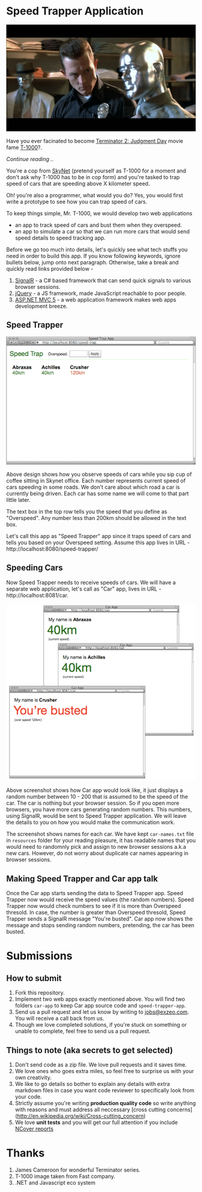 # Speed Trapper Application

<img src="images/T1000.jpg" />

Have you ever facinated to become [Terminator 2: Judgment Day](http://en.wikipedia.org/wiki/Terminator_2:_Judgment_Day) movie fame [T-1000](http://en.wikipedia.org/wiki/T-1000)?. 

*Continue reading ..*

You're a cop from [SkyNet](http://en.wikipedia.org/wiki/Skynet_(Terminator)) (pretend yourself as T-1000 for a moment and don't ask why T-1000 has to be in cop form) and you're tasked to trap speed of cars that are speeding above X kilometer speed.

Oh! you're also a programmer, what would you do? Yes, you would first write a prototype to see how you can trap speed of cars.

To keep things simple, Mr. T-1000, we would develop two web applications 

* an app to track speed of cars and bust them when they overspeed.
* an app to simulate a car so that we can run more cars that would send speed details to speed tracking app. 

Before we go too much into details, let's quickly see what tech stuffs you need in order to build this app. If you know following keywords, ignore bullets below, jump onto next paragraph. Otherwise, take a break and quickly read links provided below -

1. [SignalR](http://signalr.net/) - a C# based framework that can send quick signals to various browser sessions.
2. [jQuery](https://jquery.org/) - a JS framework, made JavaScript reachable to poor people.
3. [ASP.NET MVC 5](http://en.wikipedia.org/wiki/ASP.NET_MVC_Framework) - a web application framework makes web apps development breeze.

## Speed Trapper

![image](./images/speed-trap-app.png)

Above design shows how you observe speeds of cars while you sip cup of coffee sitting in Skynet office. Each number represents current speed of cars speeding in some roads. We don't care about which road a car is currently being driven. Each car has some name we will come to that part little later.

The text box in the top row tells you the speed that you define as "Overspeed". Any number less than 200km should be allowed in the text box.

Let's call this app as "Speed Trapper" app since it traps speed of cars and tells you based on your Overspeed setting. Assume this app lives in URL - http://localhost:8080/speed-trapper/

## Speeding Cars

Now Speed Trapper needs to receive speeds of cars. We will have a separate web application, let's call as "Car" app, lives in URL - http://localhost:8081/car.

![image](./images/car-app.png)

Above screenshot shows how Car app would look like, it just displays a random number between 10 - 200 that is assumed to be the speed of the car. The car is nothing but your browser session. So if you open more browsers, you have more cars generating random numbers. This numbers, using SignalR, would be sent to Speed Trapper application. We will leave the details to you on how you would make the communication work.

The screenshot shows names for each car. We have kept ```car-names.txt``` file in ```resources``` folder for your reading pleasure, it has readable names that you would need to randomnly pick and assign to new browser sessions a.k.a new cars. However, do not worry about duplicate car names appearing in browser sessions.

## Making Speed Trapper and Car app talk

Once the Car app starts sending the data to Speed Trapper app. Speed Trapper now would receive the speed values (the random numbers). Speed Trapper now would check numbers to see if it is more than Overspeed thresold. In case, the number is greater than Overspeed thresold, Speed Trapper sends a SignalR message "You're busted". Car app now shows the message and stops sending random numbers, pretending, the car has been busted.

# Submissions

## How to submit

1. Fork this repository.
2. Implement two web apps exactly mentioned above. You will find two folders ```car-app``` to keep Car app source code and ```speed-trapper-app```.
3. Send us a pull request and let us know by writing to jobs@exzeo.com. You will receive a call back from us.
4. Though we love completed solutions, if you're stuck on something or unable to complete, feel free to send us a pull request.

## Things to note (aka secrets to get selected)

1. Don't send code as a zip file. We love pull requests and it saves time.
2. We love ones who goes extra miles, so feel free to surprise us with your own creativity.
3. We like to go details so bother to explain any details with extra markdown files in case you want code reviewer to specifically look from your code.
4. Strictly assume you're writing __production quality code__ so write anything with reasons and must address all neccessary [cross cutting concerns] (http://en.wikipedia.org/wiki/Cross-cutting_concern)
5. We love __unit tests__ and you will get our full attention if you include [NCover reports](http://ncover.sourceforge.net/sample-output/NCover-report.html)

# Thanks
1. James Cameroon for wonderful Terminator series.
2. T-1000 image taken from Fast company.
3. .NET and Javascript eco system